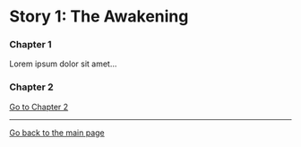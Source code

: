 # Story 1: The Awakening

### Chapter 1
Lorem ipsum dolor sit amet...

### Chapter 2
[Go to Chapter 2](Story1_Chapter2.md)

---

[Go back to the main page](index.md)
